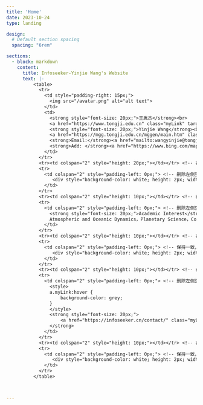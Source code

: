 ```yaml
---
title: 'Home'
date: 2023-10-24
type: landing

design:
  # Default section spacing
  spacing: "6rem"

sections:
  - block: markdown
    content:
      title: Infoseeker-Yinjie Wang's Website
      text: |-
          <table>
            <tr>
              <td style="padding-right: 15px;">
                <img src="/avatar.png" alt="alt text">
              </td>
              <td>
                <strong style="font-size: 20px;">王胤杰</strong><br>
                <a href="https://www.tongji.edu.cn" class="myLink" target="_blank">同济大学</a><a href="https://mgg.tongji.edu.cn/" target="_blank">海洋与地球科学学院 海洋科学系</a><br> <!-- 添加超链接 -->
                <strong style="font-size: 20px;">Yinjie Wang</strong><br>
                <a href="https://mgg.tongji.edu.cn/mggen/main.htm" class="myLink" target="_blank">Department of Marine Science, School of Ocean and Earth Sciences</a>, <a href="https://en.tongji.edu.cn/" target="_blank">Tongji University</a><br> <!-- 添加超链接 -->
                <strong>Email:</strong><a href="mailto:wangyinjie@tongji.edu.cn class="myLink" ">wangyinjie@tongji.edu.cn</a><br> <!-- 添加邮件链接 -->
                <strong>Add: </strong><a href="https://www.bing.com/maps?cp=31.283704%7E121.500936&lvl=16.0" class="myLink" target="_blank">NO.1239 Siping Road, Shanghai, P.R. China</a><br>
              </td>
            </tr>
            <tr><td colspan="2" style="height: 20px;"></td></tr> <!-- 在这里添加一个空行的效果 -->
            <tr>
              <td colspan="2" style="padding-left: 0px;"> <!-- 删除左侧空白 -->
                 <div style="background-color: white; height: 2px; width: 100%; margin: 0;"></div> <!-- 修改横杠颜色为白色，宽度为100%，边距为0 -->
              </td>
            </tr>
            <tr><td colspan="2" style="height: 10px;"></td></tr> <!-- 在这里添加一个空行的效果 -->
            <tr>
              <td colspan="2" style="padding-left: 0px;"> <!-- 删除左侧空白，使文本对齐 -->
                <strong style="font-size: 20px;">Academic Interest</strong><br>
                Atmospheric and Oceanic Dynamics，Planetary Science，Complex System<br>
              </td>
            </tr>
            <tr><td colspan="2" style="height: 10px;"></td></tr> <!-- 在这里添加一个空行的效果 -->
            <tr>
              <td colspan="2" style="padding-left: 0px;"> <!-- 保持一致，删除左侧空白 -->
                 <div style="background-color: white; height: 2px; width: 100%; margin: 0;"></div> <!-- 保持横杠样式一致 -->
              </td>
            </tr>
            <tr><td colspan="2" style="height: 10px;"></td></tr> <!-- 在这里添加一个空行的效果 -->
            <tr>
              <td colspan="2" style="padding-left: 0px;"> <!-- 删除左侧空白，使文本对齐 -->
                <style>
                a.myLink:hover {
                    background-color: grey;
                }
                </style>
                <strong style="font-size: 20px;">
                    <a href="https://infoseeker.cn/contact/" class="myLink" style="color: skyblue;">Curriculum Vitae</a>
                </strong>
              </td>
            </tr>
            <tr><td colspan="2" style="height: 10px;"></td></tr> <!-- 在这里添加一个空行的效果 -->
            <tr>
              <td colspan="2" style="padding-left: 0px;"> <!-- 保持一致，删除左侧空白 -->
                 <div style="background-color: white; height: 2px; width: 100%; margin: 0;"></div> <!-- 保持横杠样式一致 -->
              </td>
            </tr>
          </table>



---
```

